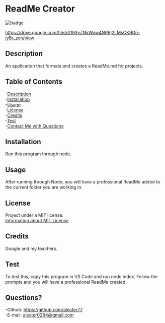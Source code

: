  # ReadMe Creator

  ![badge](https://img.shields.io/badge/license-MIT-brightgreen)

  https://drive.google.com/file/d/193yZNkWow4NPRj2LMsCK9Gn-jyBr_zon/view
  

  ## Description
  An application that formats and creates a ReadMe.md for projects.

  ## Table of Contents
  -[Description](#description)  
  -[Installation](#installation)  
  -[Usage](#usage)  
  -[License](#license)  
  -[Credits](#contributing)  
  -[Test](#test)  
  -[Contact Me with Questions](#questions)

  ## Installation
  Run this program through node.

  ## Usage
  After running through Node, you will have a professional ReadMe added to the current folder you are working in.
  
  ## License
  Project under a MIT license.   
  [Information about MIT License](https://choosealicense.com/licenses/mit/)

  ## Credits
  Google and my teachers.

  ## Test
  To test this, copy this program in VS Code and run node index. Follow the prompts and you will have a professional ReadMe created.

  ## Questions?
  -Github: https://github.com/alester77  
  -E-mail: alester0284@gmail.com
